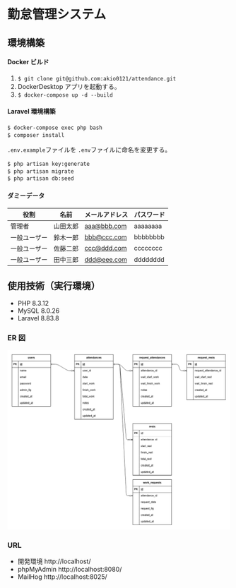 # 勤怠管理システム

## 環境構築

#### Docker ビルド
1. `$ git clone git@github.com:akio0121/attendance.git`
2. DockerDesktop アプリを起動する。
3. `$ docker-compose up -d --build`

#### Laravel 環境構築
```bash
$ docker-compose exec php bash
$ composer install
```
`.env.example`ファイルを `.env`ファイルに命名を変更する。
```bash
$ php artisan key:generate
$ php artisan migrate
$ php artisan db:seed
```

#### ダミーデータ

|役割|名前|メールアドレス|パスワード|
|---|---|---|---|
|管理者|山田太郎|aaa@bbb.com|aaaaaaaa|
|一般ユーザー|鈴木一郎|bbb@ccc.com|bbbbbbbb|
|一般ユーザー|佐藤二郎|ccc@ddd.com|cccccccc|
|一般ユーザー|田中三郎|ddd@eee.com|dddddddd|


## 使用技術（実行環境）
- PHP 8.3.12
- MySQL 8.0.26
- Laravel 8.83.8

### ER 図
![ER図](./ER.png)

### URL
- 開発環境 http://localhost/
- phpMyAdmin http://localhost:8080/
- MailHog http://localhost:8025/
